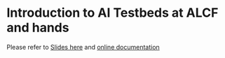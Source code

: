 # Introduction to AI Testbeds at ALCF and hands

Please refer to [Slides here](./AI%20Testbeds%20Hands-on%20ATPESC2023.pdf) and [online documentation](https://docs.alcf.anl.gov/ai-testbed/getting-started/)
